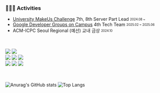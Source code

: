 
### 👨🏻‍💻 Activities

- [University MakeUs Challenge](https://umc.makeus.in/) 7th, 8th Server Part Lead  <sub><sup>2024.08 ~ </sup></sub>
- [Google Developer Groups on Campus](https://sites.google.com/view/gdeveloperskorea/gdg-on-campus) 4th Tech Team <sub><sup>2025.02 ~ 2025.06</sup></sub>
- ACM-ICPC Seoul Regional (예선) 교내 금상 <sub><sup>2024.10</sup></sub>

  
<!--- GDG CUK 4th Tech Team  <sub><sup>2025.02 ~ </sup></sub>
- UMC CUK 7th, 8th Server 파트장  <sub><sup>2024.08 ~ </sup></sub>
- UMC CUK 6th Server 챌린저 <sub><sup>2024.03 ~ 2024.08</sup></sub>
- 교내 알고리즘 동아리 ALCUK <sub><sup>2023.12 ~ 2024.12</sup></sub>
<!-- - 가톨릭대 컴퓨터정보공학부 <sub><sup>2020.03 ~ </sup></sub> -->


<!--### 🥇 Awards
- ACM-ICPC 프로그래밍 대회 금상 <sub><sup>2024.10</sup></sub>
- 교내 연합 동아리 해커톤 우수상 <sub><sup>2024.10</sup></sub> --> 

<br>
<br>


<!--### 🗄️ Tech Stacks-->
<div>
  <img src="https://img.shields.io/badge/java-007396?style=for-the-badge&logo=java&logoColor=white"> 
  <img src="https://img.shields.io/badge/c++-00599C?style=for-the-badge&logo=c%2B%2B&logoColor=white">
  <br>

  <img src="https://img.shields.io/badge/spring-6DB33F?style=for-the-badge&logo=spring&logoColor=white"> 
  <img src="https://img.shields.io/badge/express-000000?style=for-the-badge&logo=express&logoColor=white">
  <img src="https://img.shields.io/badge/nestjs-%23E0234E.svg?style=for-the-badge&logo=nestjs&logoColor=white">

  <br>

  <img src="https://img.shields.io/badge/docker-%230db7ed.svg?style=for-the-badge&logo=docker&logoColor=white"> 
  <img src="https://img.shields.io/badge/nginx-%23009639.svg?style=for-the-badge&logo=nginx&logoColor=white">
  <img src="https://img.shields.io/badge/kubernetes-%23326ce5.svg?style=for-the-badge&logo=kubernetes&logoColor=white">

  
</div>


<br> 
<br>

<div>
  
<!--### 🪐 Github Stacks-->

  
![Anurag's GitHub stats](https://github-readme-stats.vercel.app/api?username=parkmineum&show_icons=true&theme=dracula)
![Top Langs](https://github-readme-stats.vercel.app/api/top-langs/?username=parkmineum&theme=dracula&layout=compact&hide=python)

</div>



